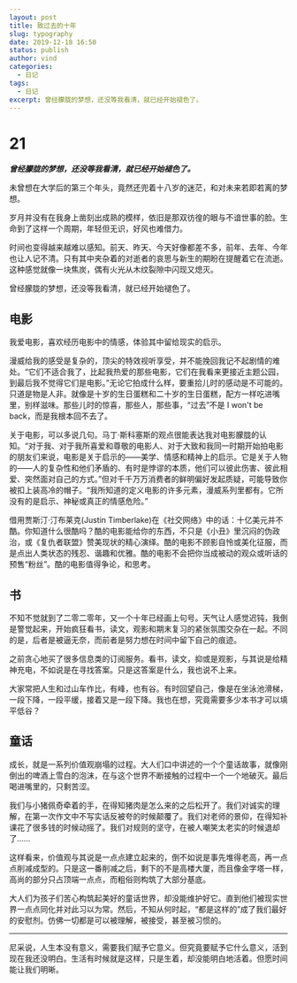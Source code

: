 ```yaml
---
layout: post
title: 致过去的十年
slug: typography
date: 2019-12-18 16:50
status: publish
author: vind
categories: 
  - 日记
tags:
  - 日记
excerpt: 曾经朦胧的梦想，还没等我看清，就已经开始褪色了。
---
```

# 21

***曾经朦胧的梦想，还没等我看清，就已经开始褪色了。***

未曾想在大学后的第三个年头，竟然还兜着十八岁的迷茫，和对未来若即若离的梦想。

岁月并没有在我身上凿刻出成熟的模样，依旧是那双彷徨的眼与不谙世事的脸。生命到了这样一个周期，年轻但无识，好风也难借力。

时间也变得越来越难以感知。前天、昨天、今天好像都差不多，前年、去年、今年也让人记不清。只有其中夹杂着的对逝者的哀思与新生的期盼在提醒着它在流逝。这种感觉就像一块焦炭，偶有火光从木纹裂隙中闪现又熄灭。

曾经朦胧的梦想，还没等我看清，就已经开始褪色了。

## 电影

我爱电影，喜欢经历电影中的情感，体验其中留给现实的启示。

漫威给我的感受是复杂的，顶尖的特效视听享受，并不能挽回我记不起剧情的难处。“它们不适合我了，比起我热爱的那些电影，它们在我看来更接近主题公园，到最后我不觉得它们是电影。”无论它拍成什么样，要重拾儿时的感动是不可能的。只道是物是人非。就像是十岁的生日蛋糕和二十岁的生日蛋糕，配方一样吃进嘴里，别样滋味。那些儿时的惊喜，那些人，那些事，“过去”不是 I won't be back，而是我根本回不去了。

关于电影，可以多说几句。马丁·斯科塞斯的观点很能表达我对电影朦胧的认知。“对于我、对于我所喜爱和尊敬的电影人、对于大致和我同一时期开始拍电影的朋友们来说，电影是关于启示的——美学、情感和精神上的启示。它是关于人物的——人的复杂性和他们矛盾的、有时是悖谬的本质，他们可以彼此伤害、彼此相爱、突然面对自己的方式。”但对千千万万消费者的鲜明偏好发起质疑，可能导致你被扣上装高冷的帽子。“我所知道的定义电影的许多元素，漫威系列里都有。它所没有的是启示、神秘或真正的情感危险。”

借用贾斯汀·汀布莱克(Justin Timberlake)在《社交网络》中的话：十亿美元并不酷。你知道什么很酷吗？酷的电影能给你的东西，不只是《小丑》里沉闷的伪政治，或《复仇者联盟》赞美现状的精心演绎。酷的电影不顾影自怜或美化征服，而是点出人类状态的残忍、谐趣和优雅。酷的电影不会把你当成被动的观众或听话的预售“粉丝”。酷的电影值得争论，和思考。

## 书

不知不觉就到了二零二零年，又一个十年已经画上句号。天气让人感觉迟钝，我倒是警觉起来，开始疯狂看书，读文，观影和期末复习的紧张氛围交杂在一起。不同的是，后者是被逼无奈，而前者是努力想在时间中留下自己的痕迹。

之前贪心地买了很多信息类的订阅服务。看书，读文，抑或是观影，与其说是给精神充电，不如说是在寻找答案。只是这答案是什么，我也说不上来。

大家常把人生和过山车作比，有峰，也有谷。有时回望自己，像是在坐泳池滑梯，一段下降，一段平缓，接着又是一段下降。我也在想，究竟需要多少本书才可以填平低谷？

## 童话

成长，就是一系列价值观崩塌的过程。大人们口中讲述的一个个童话故事，就像刚倒出的啤酒上雪白的泡沫，在与这个世界不断接触的过程中一个一个地破灭。最后喝进嘴里的，只剩苦涩。

我们与小猪佩奇牵着的手，在得知猪肉是怎么来的之后松开了。我们对诚实的理解，在第一次作文中不写实话反被夸的时候颠覆了。我们对老师的景仰，在得知补课花了很多钱的时候动摇了。我们对规则的坚守，在被人嘲笑太老实的时候退却了……

这样看来，价值观与其说是一点点建立起来的，倒不如说是事先堆得老高，再一点点削减成型的。只是这一番削减之后，剩下的不是高楼大厦，而且像金字塔一样，高尚的部分只占顶端一点点，而粗俗则构筑了大部分基底。

大人们为孩子们苦心构筑起美好的童话世界，却没能维护好它。直到他们被现实世界一点点同化并对此习以为常。然后，不知从何时起，“都是这样的”成了我们最好的安慰剂。仿佛一切都是可以被理解，被接受，甚至被习惯的。

----

尼采说，人生本没有意义，需要我们赋予它意义。但究竟要赋予它什么意义，活到现在我还没明白。生活有时候就是这样，只是生着，却没能明白地活着。但愿时间能让我们明晰。

